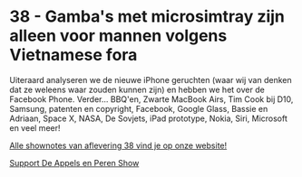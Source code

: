 # 38 - Gamba's met microsimtray zijn alleen voor mannen volgens Vietnamese fora

<p>Uiteraard analyseren we de nieuwe iPhone geruchten (waar wij van denken dat ze weleens waar zouden kunnen zijn) en hebben we het over de Facebook Phone. Verder... BBQ'en, Zwarte MacBook Airs, Tim Cook bij D10, Samsung, patenten en copyright, Facebook, Google Glass, Bassie en Adriaan, Space X, NASA, De Sovjets, iPad prototype, Nokia, Siri, Microsoft en veel meer!</p>

<p><a href="http://www.appelsenperenshow.nl/aflevering/2012/5/30/38-gambas-met-microsimtray-zijn-alleen-voor-mannen-volgens-v.html">Alle shownotes van aflevering 38 vind je op onze website!</a></p><p><a href="https://www.patreon.com/appelsenperenshow" rel="payment">Support De Appels en Peren Show</a></p>